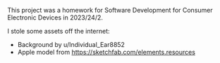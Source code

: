 This project was a homework for Software Development for Consumer Electronic Devices in 2023/24/2.

I stole some assets off the internet:
- Background by u/Individual_Ear8852
- Apple model from https://sketchfab.com/elements.resources
